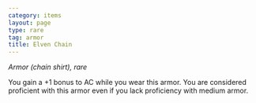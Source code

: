 ```yaml
---
category: items
layout: page
type: rare
tag: armor
title: Elven Chain 
---
```

_Armor (chain shirt), rare_ 

You gain a +1 bonus to AC while you wear this armor. You are considered proficient with this armor even if you lack proficiency with medium armor. 
